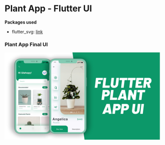 # Plant App - Flutter UI

**Packages used**

- flutter_svg: [link](https://pub.dev/packages/flutter_svg)

### Plant App Final UI

![App UI](/plant.png)
